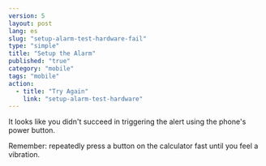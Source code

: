 ```yaml
---
version: 5
layout: post
lang: es
slug: "setup-alarm-test-hardware-fail"
type: "simple"
title: "Setup the Alarm"
published: "true"
category: "mobile"
tags: "mobile"
action: 
  - title: "Try Again"
    link: "setup-alarm-test-hardware"
---
```


It looks like you didn't succeed in triggering the alert using the phone's power button.

Remember: repeatedly press a button on the calculator fast until you feel a vibration.
